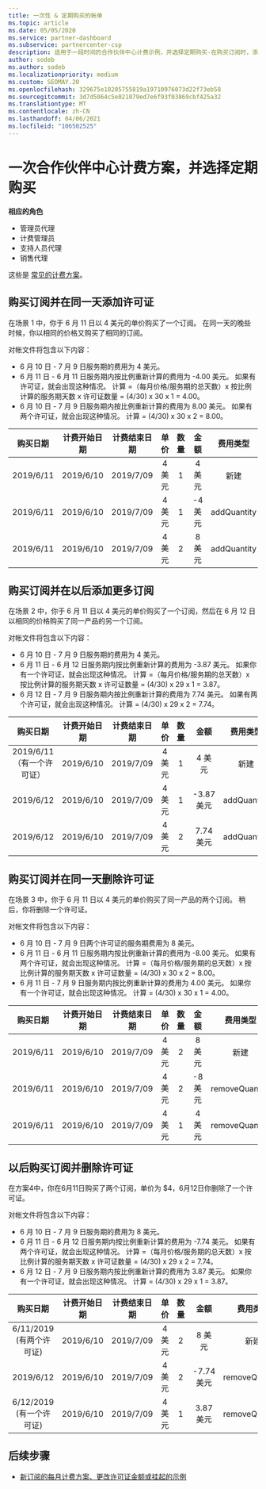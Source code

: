```yaml
---
title: 一次性 & 定期购买的帐单
ms.topic: article
ms.date: 05/05/2020
ms.service: partner-dashboard
ms.subservice: partnercenter-csp
description: 适用于一段时间的合作伙伴中心计费示例，并选择定期购买-在购买订阅时，添加更多订阅，添加或删除许可证。
author: sodeb
ms.author: sodeb
ms.localizationpriority: medium
ms.custom: SEOMAY.20
ms.openlocfilehash: 329675e10205755819a19710976073d22f73eb58
ms.sourcegitcommit: 3d7d5064c5e021079ed7e6f93f03869cbf425a32
ms.translationtype: MT
ms.contentlocale: zh-CN
ms.lasthandoff: 04/06/2021
ms.locfileid: "106502525"
---
```

# <a name="partner-center-billing-scenarios-for-one-time-and-select-recurring-purchases"></a>一次合作伙伴中心计费方案，并选择定期购买

**相应的角色**

- 管理员代理
- 计费管理员
- 支持人员代理
- 销售代理

这些是 [常见的计费方案](common-billing-scenarios.md)。 

## <a name="purchase-a-subscription-and-add-a-license-on-the-same-day"></a>购买订阅并在同一天添加许可证

在场景 1 中，你于 6 月 11 日以 4 美元的单价购买了一个订阅。 在同一天的晚些时候，你以相同的价格又购买了相同的订阅。

对帐文件将包含以下内容：

- 6 月 10 日 - 7 月 9 日服务期的费用为 4 美元。
- 6 月 11 日 - 6 月 11 日服务期内按比例重新计算的费用为 -4.00 美元。 如果有许可证，就会出现这种情况。 计算 =（每月价格/服务期的总天数）x 按比例计算的服务期天数 x 许可证数量 = (4/30) x 30 x 1 = 4.00。
- 6 月 10 日 - 7 月 9 日服务期内按比例重新计算的费用为 8.00 美元。 如果有两个许可证，就会出现这种情况。 计算 = (4/30) x 30 x 2 = 8.00。

|**购买日期**   |**计费开始日期** |**计费结束日期**  |**单价**  |**数量**  |**金额** |**费用类型** |
|:------:|:------:|:------:|:------:|:------:|:------:|:-----:|
|2019/6/11      |2019/6/10   |2019/7/09         |4 美元                |1                 |4 美元            |新建         |
|2019/6/11     | 2019/6/10    |2019/7/09        |4 美元        |1        | -4 美元       |addQuantity           |
|2019/6/11     | 2019/6/10    |2019/7/09        |4 美元        | 2      |8 美元         |addQuantity           |

## <a name="purchase-a-subscription-and-add-more-subscriptions-later"></a>购买订阅并在以后添加更多订阅

在场景 2 中，你于 6 月 11 日以 4 美元的单价购买了一个订阅，然后在 6 月 12 日以相同的价格购买了同一产品的另一个订阅。

对帐文件将包含以下内容：

- 6 月 10 日 - 7 月 9 日服务期的费用为 4 美元。
- 6 月 11 日 - 6 月 12 日服务期内按比例重新计算的费用为 -3.87 美元。 如果你有一个许可证，就会出现这种情况。 计算 =（每月价格/服务期的总天数）x 按比例计算的服务期天数 x 许可证数量 = (4/30) x 29 x 1 = 3.87。
- 6 月 12 日 - 7 月 9 日服务期内按比例重新计算的费用为 7.74 美元。 如果有两个许可证，就会出现这种情况。 计算 = (4/30) x 29 x 2 = 7.74。

|**购买日期**   |**计费开始日期** |**计费结束日期**  |**单价**  |**数量**  |**金额** |**费用类型** |
|:------:|:------:|:------:|:------:|:------:|:------:|:-----:|
|2019/6/11（有一个许可证）     |2019/6/10   |2019/7/09         |4 美元         |1        |4 美元            |新建         |
|2019/6/12     | 2019/6/10    |2019/7/09        |4 美元        |1        | -3.87 美元       |addQuantity           |
|2019/6/12     | 2019/6/10    |2019/7/09        |4 美元        | 2      |7.74 美元       |addQuantity           |

## <a name="purchase-a-subscription-and-remove-a-license-on-the-same-day"></a>购买订阅并在同一天删除许可证

在场景 3 中，你于 6 月 11 日以 4 美元的单价购买了同一产品的两个订阅。 稍后，你将删除一个许可证。  

对帐文件将包含以下内容：

- 6 月 10 日 - 7 月 9 日两个许可证的服务期费用为 8 美元。
- 6 月 11 日 - 6 月 11 日服务期内按比例重新计算的费用为 -8.00 美元。 如果有两个许可证，就会出现这种情况。 计算 =（每月价格/服务期的总天数）x 按比例计算的服务期天数 x 许可证数量 = (4/30) x 30 x 2 = 8.00。
- 6 月 11 日 - 7 月 9 日服务期内按比例重新计算的费用为 4.00 美元。 如果你有一个许可证，就会出现这种情况。 计算 = (4/30) x 30 x 1 = 4.00。

|**购买日期**   |**计费开始日期** |**计费结束日期**  |**单价**  |**数量**  |**金额** |**费用类型** |
|:------:|:------:|:------:|:------:|:------:|:------:|:-----:|
|2019/6/11      |2019/6/10   |2019/7/09         |4 美元                |2                 |8 美元            |新建         |
|2019/6/11     | 2019/6/10    |2019/7/09        |4 美元        |2        | -8 美元       |removeQuantity           |
|2019/6/11     | 2019/6/10    |2019/7/09        |4 美元        | 1      |4 美元         |removeQuantity           |

## <a name="purchase-a-subscription-and-remove-licenses-later"></a>以后购买订阅并删除许可证

在方案4中，你在6月11日购买了两个订阅，单价为 $4，6月12日你删除了一个许可证。

对帐文件将包含以下内容：

- 6 月 10 日 - 7 月 9 日服务期的费用为 8 美元。
- 6 月 11 日 - 6 月 12 日服务期内按比例重新计算的费用为 -7.74 美元。 如果有两个许可证，就会出现这种情况。 计算 =（每月价格/服务期的总天数）x 按比例计算的服务期天数 x 许可证数量 = (4/30) x 29 x 2 = 7.74。
- 6 月 12 日 - 7 月 9 日服务期内按比例重新计算的费用为 3.87 美元。 如果你有一个许可证，就会出现这种情况。 计算 = (4/30) x 29 x 1 = 3.87。

|**购买日期**   |**计费开始日期** |**计费结束日期**  |**单价**  |**数量**  |**金额** |**费用类型** |
|:------:|:------:|:------:|:------:|:------:|:------:|:-----:|
|6/11/2019 (有两个许可证)      |2019/6/10   |2019/7/09         |4 美元         |2        |8 美元       |新建       |
|2019/6/12     | 2019/6/10    |2019/7/09        |4 美元        |2        | -7.74 美元       |removeQuantity           |
|6/12/2019 (有一个许可证)     | 2019/6/10    |2019/7/09   |4 美元    |1      |3.87 美元    |removeQuantity |

## <a name="next-steps"></a>后续步骤

- [新订阅的每月计费方案、更改许可证金额或挂起的示例](common-billing-scenarios-monthly.md)